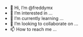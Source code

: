 - 👋 Hi, I’m @freddymx
- 👀 I’m interested in ...
- 🌱 I’m currently learning ...
- 💞️ I’m looking to collaborate on ...
- 📫 How to reach me ...

<!---
freddymx/freddymx is a ✨ special ✨ repository because its `README.md` (this file) appears on your GitHub profile.
You can click the Preview link to take a look at your changes.
--->

